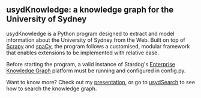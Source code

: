 ## usydKnowledge: a knowledge graph for the University of Sydney

usydKnowledge is a Python program designed to extract and model information about the University of Sydney from the Web. Built on top of [Scrapy](https://scrapy.org/) and [spaCy](https://spacy.io/), the program follows a customised, modular framework that enables extensions to be implemented with relative ease.

Before starting the program, a valid instance of Stardog's [Enterprise Knowledge Graph](https://www.stardog.com/) platform must be running and configured in config.py. 

Want to know more? Check out my [presentation](https://youtu.be/qn7f9XQjohc), or go to [usydSearch](https://github.com/KyeFelton/usydsearch) to see how to search the knowledge graph.
